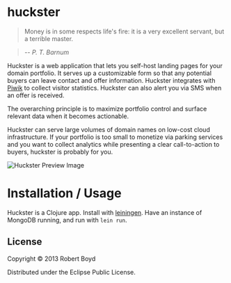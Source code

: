 # huckster

> Money is in some respects life's fire: it is a very excellent servant, but a terrible master.

> -- *P. T. Barnum*

Huckster is a web application that lets you self-host landing pages for your domain portfolio. It serves up a customizable form so that any potential buyers can leave contact and offer information. Huckster integrates with [Piwik](https://github.com/piwik/piwik) to collect visitor statistics. Huckster can also alert you via SMS when an offer is received.

The overarching principle is to maximize portfolio control and surface relevant data when it becomes actionable.

Huckster can serve large volumes of domain names on low-cost cloud infrastructure. If your portfolio is too small to monetize via parking services and you want to collect analytics while presenting a clear call-to-action to buyers, huckster is probably for you.

![Huckster Preview Image](https://raw.github.com/wiki/rboyd/huckster/images/huckster-preview.png)

# Installation / Usage

Huckster is a Clojure app. Install with [leiningen](https://github.com/technomancy/leiningen). Have an instance of MongoDB running, and run with ```lein run```.


## License

Copyright © 2013 Robert Boyd

Distributed under the Eclipse Public License.
